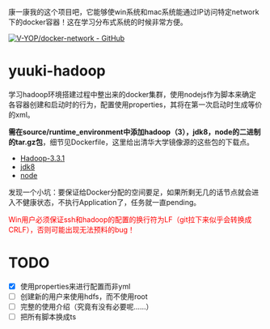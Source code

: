 康一康我的这个项目吧，它能够使win系统和mac系统能通过IP访问特定network下的docker容器！这在学习分布式系统的时候非常方便。

[![V-YOP/docker-network - GitHub](https://gh-card.dev/repos/V-YOP/docker-network.svg)](https://github.com/V-YOP/docker-network)

# yuuki-hadoop

学习hadoop环境搭建过程中整出来的docker集群，使用nodejs作为脚本来确定各容器创建和启动时的行为，配置使用properties，其将在第一次启动时生成等价的xml。

**需在source/runtime_environment中添加hadoop（3），jdk8，node的二进制的tar.gz包**，细节见Dockerfile，这里给出清华大学镜像源的这些包的下载点。

- [Hadoop-3.3.1](https://mirrors.tuna.tsinghua.edu.cn/apache/hadoop/common/hadoop-3.3.1/hadoop-3.3.1.tar.gz)
- [jdk8](https://mirrors.tuna.tsinghua.edu.cn/AdoptOpenJDK/8/jdk/x64/linux/OpenJDK8U-jdk_x64_linux_hotspot_8u322b06.tar.gz)
- [node](https://mirrors.tuna.tsinghua.edu.cn/nodejs-release/v17.5.0/node-v17.5.0-linux-x64.tar.gz)

发现一个小坑：要保证给Docker分配的空间要足，如果所剩无几的话节点就会进入不健康状态，不执行Application了，任务就一直pending。

<span style="color: red">Win用户必须保证ssh和hadoop的配置的换行符为LF（git拉下来似乎会转换成CRLF），否则可能出现无法预料的bug！</span>

# TODO

- [x] 使用properties来进行配置而非yml
- [ ] 创建新的用户来使用hdfs，而不使用root
- [ ] 完整的使用介绍（究竟有没有必要呢……）
- [ ] 把所有脚本换成ts